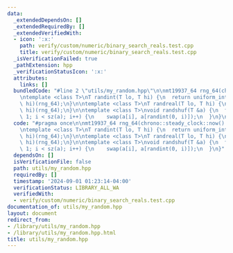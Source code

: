 ```yaml
---
data:
  _extendedDependsOn: []
  _extendedRequiredBy: []
  _extendedVerifiedWith:
  - icon: ':x:'
    path: verify/custom/numeric/binary_search_reals.test.cpp
    title: verify/custom/numeric/binary_search_reals.test.cpp
  _isVerificationFailed: true
  _pathExtension: hpp
  _verificationStatusIcon: ':x:'
  attributes:
    links: []
  bundledCode: "#line 2 \"utils/my_random.hpp\"\n\nmt19937_64 rng_64(chrono::steady_clock::now().time_since_epoch().count());\n\
    \ntemplate <class T>\nT randint(T lo, T hi) {\n  return uniform_int_distribution<T>(lo,\
    \ hi)(rng_64);\n}\n\ntemplate <class T>\nT randreal(T lo, T hi) {\n  return uniform_real_distribution<T>(lo,\
    \ hi)(rng_64);\n}\n\ntemplate <class T>\nvoid randshuf(T &a) {\n  for (int i =\
    \ 1; i < sz(a); i++) {\n    swap(a[i], a[randint(0, i)]);\n  }\n}\n"
  code: "#pragma once\n\nmt19937_64 rng_64(chrono::steady_clock::now().time_since_epoch().count());\n\
    \ntemplate <class T>\nT randint(T lo, T hi) {\n  return uniform_int_distribution<T>(lo,\
    \ hi)(rng_64);\n}\n\ntemplate <class T>\nT randreal(T lo, T hi) {\n  return uniform_real_distribution<T>(lo,\
    \ hi)(rng_64);\n}\n\ntemplate <class T>\nvoid randshuf(T &a) {\n  for (int i =\
    \ 1; i < sz(a); i++) {\n    swap(a[i], a[randint(0, i)]);\n  }\n}"
  dependsOn: []
  isVerificationFile: false
  path: utils/my_random.hpp
  requiredBy: []
  timestamp: '2024-09-01 01:23:14-04:00'
  verificationStatus: LIBRARY_ALL_WA
  verifiedWith:
  - verify/custom/numeric/binary_search_reals.test.cpp
documentation_of: utils/my_random.hpp
layout: document
redirect_from:
- /library/utils/my_random.hpp
- /library/utils/my_random.hpp.html
title: utils/my_random.hpp
---
```

